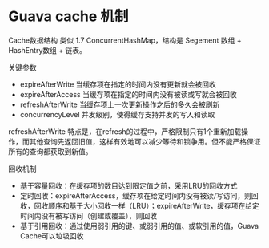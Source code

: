 # Guava cache 机制
Cache数据结构
类似 1.7 ConcurrentHashMap，结构是 Segement 数组 + HashEntry数组 + 链表。

关键参数
- expireAfterWrite 当缓存项在指定的时间内没有更新就会被回收
- expireAfterAccess 当缓存项在指定的时间内没有被读或写就会被回收
- refreshAfterWrite 当缓存项上一次更新操作之后的多久会被刷新
- concurrencyLevel 并发级别，使得缓存支持并发的写入和读取

refreshAfterWrite
特点是，在refresh的过程中，严格限制只有1个重新加载操作，而其他查询先返回旧值，这样有效地可以减少等待和锁争用。但不能严格保证所有的查询都获取到新值。

回收机制
- 基于容量回收：在缓存项的数目达到限定值之前，采用LRU的回收方式
- 定时回收：expireAfterAccess，缓存项在给定时间内没有被读/写访问，则回收，回收顺序和基于大小回收一样（LRU）；expireAfterWrite，缓存项在给定时间内没有被写访问（创建或覆盖），则回收
- 基于引用回收：通过使用弱引用的键、或弱引用的值、或软引用的值，Guava Cache可以垃圾回收